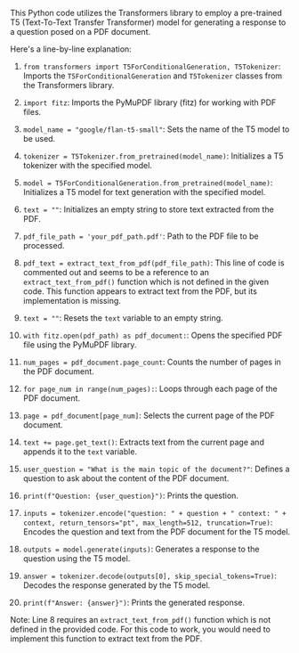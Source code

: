 This Python code utilizes the Transformers library to employ a pre-trained T5 (Text-To-Text Transfer Transformer) model for generating a response to a question posed on a PDF document.

Here's a line-by-line explanation:

1. `from transformers import T5ForConditionalGeneration, T5Tokenizer`: Imports the `T5ForConditionalGeneration` and `T5Tokenizer` classes from the Transformers library.

2. `import fitz`: Imports the PyMuPDF library (fitz) for working with PDF files.

3. `model_name = "google/flan-t5-small"`: Sets the name of the T5 model to be used.

4. `tokenizer = T5Tokenizer.from_pretrained(model_name)`: Initializes a T5 tokenizer with the specified model.

5. `model = T5ForConditionalGeneration.from_pretrained(model_name)`: Initializes a T5 model for text generation with the specified model.

6. `text = ""`: Initializes an empty string to store text extracted from the PDF.

7. `pdf_file_path = 'your_pdf_path.pdf'`: Path to the PDF file to be processed.

8. `pdf_text = extract_text_from_pdf(pdf_file_path)`: This line of code is commented out and seems to be a reference to an `extract_text_from_pdf()` function which is not defined in the given code. This function appears to extract text from the PDF, but its implementation is missing.

9. `text = ""`: Resets the `text` variable to an empty string.

10. `with fitz.open(pdf_path) as pdf_document:`: Opens the specified PDF file using the PyMuPDF library.

11. `num_pages = pdf_document.page_count`: Counts the number of pages in the PDF document.

12. `for page_num in range(num_pages):`: Loops through each page of the PDF document.

13. `page = pdf_document[page_num]`: Selects the current page of the PDF document.

14. `text += page.get_text()`: Extracts text from the current page and appends it to the `text` variable.

15. `user_question = "What is the main topic of the document?"`: Defines a question to ask about the content of the PDF document.

16. `print(f"Question: {user_question}")`: Prints the question.

17. `inputs = tokenizer.encode("question: " + question + " context: " + context, return_tensors="pt", max_length=512, truncation=True)`: Encodes the question and text from the PDF document for the T5 model.

18. `outputs = model.generate(inputs)`: Generates a response to the question using the T5 model.

19. `answer = tokenizer.decode(outputs[0], skip_special_tokens=True)`: Decodes the response generated by the T5 model.

20. `print(f"Answer: {answer}")`: Prints the generated response.

Note: Line 8 requires an `extract_text_from_pdf()` function which is not defined in the provided code. For this code to work, you would need to implement this function to extract text from the PDF.
